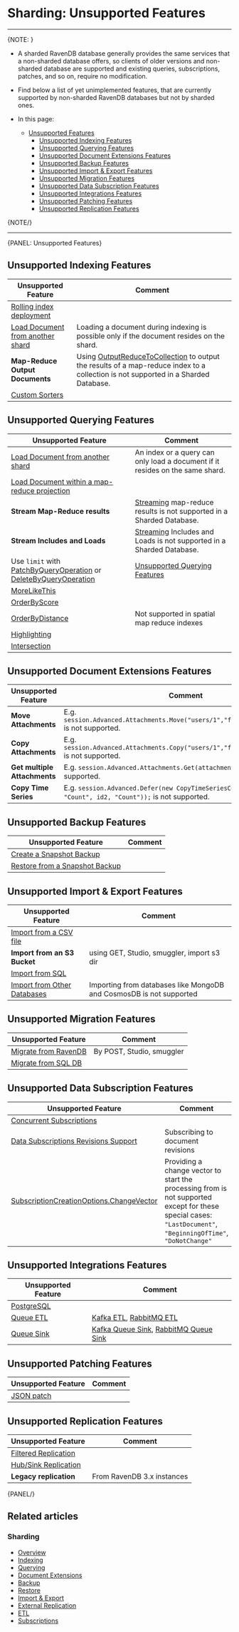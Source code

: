 ﻿# Sharding: Unsupported Features
---

{NOTE: }

* A sharded RavenDB database generally provides the same services that 
  a non-sharded database offers, so clients of older versions and non-sharded 
  database are supported and existing queries, subscriptions, patches, 
  and so on, require no modification.  
* Find below a list of yet unimplemented features, that are currently 
  supported by non-sharded RavenDB databases but not by sharded ones.  
  
* In this page:  
   * [Unsupported Features](../sharding/unsupported#unsupported-features)  
      * [Unsupported Indexing Features](../sharding/unsupported#unsupported-indexing-features)  
      * [Unsupported Querying Features](../sharding/unsupported#unsupported-querying-features)  
      * [Unsupported Document Extensions Features](../sharding/unsupported#unsupported-document-extensions-features)  
      * [Unsupported Backup Features](../sharding/unsupported#unsupported-backup-features)  
      * [Unsupported Import & Export Features](../sharding/unsupported#unsupported-import--export-features)  
      * [Unsupported Migration Features](../sharding/unsupported#unsupported-migration-features)  
      * [Unsupported Data Subscription Features](../sharding/unsupported#unsupported-data-subscription-features)  
      * [Unsupported Integrations Features](../sharding/unsupported#unsupported-integrations-features)  
      * [Unsupported Patching Features](../sharding/unsupported#unsupported-patching-features)  
      * [Unsupported Replication Features](../sharding/unsupported#unsupported-replication-features)  
  
{NOTE/}

---
{PANEL: Unsupported Features}

## Unsupported Indexing Features

| Unsupported Feature | Comment |
| ------------- | ------------- |
| [Rolling index deployment](../indexes/rolling-index-deployment) |  |
| [Load Document from another shard](../sharding/indexing#unsupported-indexing-features) | Loading a document during indexing is possible only if the document resides on the shard. |
| **Map-Reduce Output Documents** | Using [OutputReduceToCollection](../indexes/map-reduce-indexes#map-reduce-output-documents) to output the results of a map-reduce index to a collection is not supported in a Sharded Database. |
| [Custom Sorters](../indexes/querying/sorting#creating-a-custom-sorter) |  |

## Unsupported Querying Features

| Unsupported Feature | Comment |
| ------------- | ------------- |
| [Load Document from another shard](../sharding/indexing#unsupported-indexing-features) | An index or a query can only load a document if it resides on the same shard. |
| [Load Document within a map-reduce projection](../sharding/querying#projection) |  |
| **Stream Map-Reduce results** | [Streaming](../client-api/session/querying/how-to-stream-query-results#stream-an-index-query) map-reduce results is not supported in a Sharded Database. |
| **Stream Includes and Loads** | [Streaming](../client-api/session/querying/how-to-stream-query-results#stream-an-index-query) Includes and Loads is not supported in a Sharded Database. |
| Use `limit` with [PatchByQueryOperation](../client-api/operations/patching/set-based#patchbyqueryoperation) or [DeleteByQueryOperation](../client-api/operations/common/delete-by-query) | [Unsupported Querying Features](../sharding/querying#unsupported-querying-features) |
| [MoreLikeThis](../client-api/session/querying/how-to-use-morelikethis) |  |
| [OrderByScore](../indexes/querying/sorting#ordering-by-score) |  |
| [OrderByDistance](../client-api/session/querying/how-to-make-a-spatial-query#spatial-sorting) | Not supported in spatial map reduce indexes |
| [Highlighting](../indexes/querying/highlighting) |  |
| [Intersection](../indexes/querying/intersection) |  |


## Unsupported Document Extensions Features

| Unsupported Feature | Comment |
| ------------- | ------------- |
| **Move Attachments** | E.g. `session.Advanced.Attachments.Move("users/1","foo","users/2","bar");` is not supported. |
| **Copy Attachments** | E.g. `session.Advanced.Attachments.Copy("users/1","foo","users/2","bar");` is not supported. |
| **Get multiple Attachments** | E.g. `session.Advanced.Attachments.Get(attachmentNames)` is not supported. |
| **Copy Time Series** | E.g. `session.Advanced.Defer(new CopyTimeSeriesCommandData(id,  "Count", id2, "Count"));` is not supported. |

## Unsupported Backup Features

| Unsupported Feature | Comment |
| ------------- | ------------- |
| [Create a Snapshot Backup](../sharding/backup-and-restore/backup#backup-type) |  |
| [Restore from a Snapshot Backup](../sharding/backup-and-restore/restore#sharding-restore) |  |

## Unsupported Import & Export Features

| Unsupported Feature | Comment |
| ------------- | ------------- |
| [Import from a CSV file](../studio/database/tasks/import-data/import-from-csv) |  |
| **Import from an S3 Bucket** | using GET, Studio, smuggler, import s3 dir |
| [Import from SQL](../studio/database/tasks/import-data/import-from-sql) | |
| [Import from Other Databases](../studio/database/tasks/import-data/import-from-other) | Importing from databases like MongoDB and CosmosDB is not supported 

## Unsupported Migration Features

| Unsupported Feature | Comment |
| ------------- | ------------- |
| [Migrate from RavenDB](../studio/database/tasks/import-data/import-from-ravendb) | By POST, Studio, smuggler |
| [Migrate from SQL DB](../studio/database/tasks/import-data/import-from-sql) |  |

## Unsupported Data Subscription Features

| Unsupported Feature | Comment |
| ------------- | ------------- |
| [Concurrent Subscriptions](../client-api/data-subscriptions/concurrent-subscriptions) |  |
| [Data Subscriptions Revisions Support](../client-api/data-subscriptions/advanced-topics/subscription-with-revisioning) | Subscribing to document revisions |
| [SubscriptionCreationOptions.ChangeVector](../sharding/subscriptions#unsupported-features) | Providing a change vector to start the processing from is not supported <br> except for these special cases: <br> `"LastDocument"`, `"BeginningOfTime"`, `"DoNotChange"` |

## Unsupported Integrations Features

| Unsupported Feature | Comment |
| ------------- | ------------- |
| [PostgreSQL](../integrations/postgresql-protocol/overview) |  |
| [Queue ETL](../server/ongoing-tasks/etl/queue-etl/overview) | [Kafka ETL](../server/ongoing-tasks/etl/queue-etl/kafka), [RabbitMQ ETL](../server/ongoing-tasks/etl/queue-etl/rabbit-mq) |
| [Queue Sink](../server/ongoing-tasks/queue-sink/overview) | [Kafka Queue Sink](../server/ongoing-tasks/queue-sink/kafka-queue-sink), [RabbitMQ Queue Sink](../server/ongoing-tasks/queue-sink/rabbit-mq-queue-sink) |

## Unsupported Patching Features

| Unsupported Feature | Comment |
| ------------- | ------------- |
| [JSON patch](../client-api/operations/patching/json-patch-syntax) |  |

## Unsupported Replication Features

| Unsupported Feature | Comment |
| ------------- | ------------- |
| [Filtered Replication](../studio/database/tasks/ongoing-tasks/hub-sink-replication/overview#filtered-replication) |  |
| [Hub/Sink Replication](../studio/database/tasks/ongoing-tasks/hub-sink-replication/overview) |  |
| **Legacy replication** | From RavenDB 3.x instances |

{PANEL/}

## Related articles

### Sharding

- [Overview](../sharding/overview)  
- [Indexing](../sharding/indexing)  
- [Querying](../sharding/querying)  
- [Document Extensions](../sharding/document-extensions)  
- [Backup](../sharding/backup-and-restore/backup)  
- [Restore](../sharding/backup-and-restore/restore)  
- [Import & Export](../sharding/import-and-export)  
- [External Replication](../sharding/external-replication)  
- [ETL](../sharding/etl)  
- [Subscriptions](../sharding/subscriptions)  
